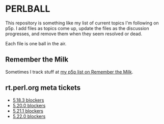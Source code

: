 
# PERLBALL

This repository is something like my list of current topics I'm following on
p5p.  I add files as topics come up, update the files as the discussion
progresses, and remove them when they seem resolved or dead.

Each file is one ball in the air.

## Remember the Milk

Sometimes I track stuff at [my p5p list on Remember the
Milk](https://www.rememberthemilk.com/home/rjbs/21878244/).

## rt.perl.org meta tickets

* [5.18.3 blockers](https://rt.perl.org/Ticket/Display.html?id=120976)
* [5.20.0 blockers](https://rt.perl.org/Ticket/Display.html?id=116923)
* [5.21.1 blockers](https://rt.perl.org/Ticket/Display.html?id=121332)
* [5.22.0 blockers](https://rt.perl.org/Ticket/Display.html?id=121224)

